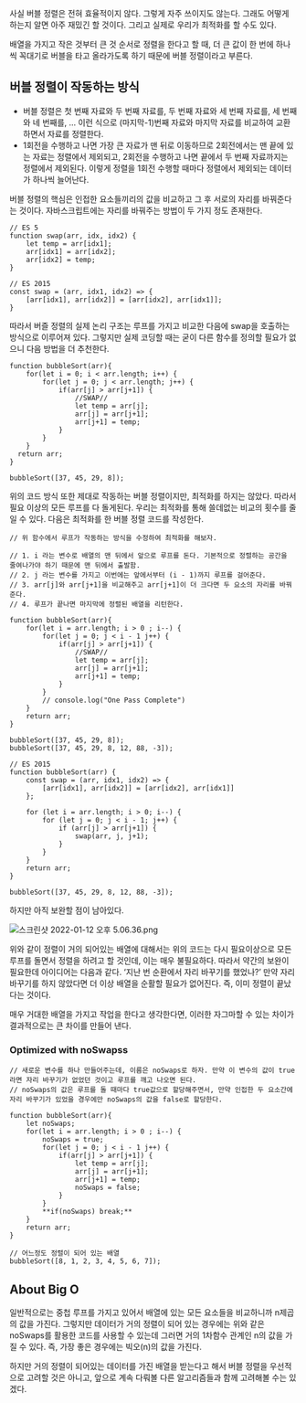 사실 버블 정렬은 전혀 효율적이지 않다. 그렇게 자주 쓰이지도 않는다. 그래도 어떻게 하는지 알면 아주 재밌긴 할 것이다. 그리고 실제로 우리가 최적화를 할 수도 있다. 

배열을 가지고 작은 것부터 큰 것 순서로 정렬을 한다고 할 때, 더 큰 값이 한 번에 하나씩 꼭대기로 버블을 타고 올라가도록 하기 때문에 버블 정렬이라고 부른다. 

## 버블 정렬이 작동하는 방식

- 버블 정렬은 첫 번째 자료와 두 번째 자료를, 두 번째 자료와 세 번째 자료를, 세 번째와 네 번째를, … 이런 식으로 (마지막-1)번째 자료와 마지막 자료를 비교하여 교환하면서 자료를 정렬한다.
- 1회전을 수행하고 나면 가장 큰 자료가 맨 뒤로 이동하므로 2회전에서는 맨 끝에 있는 자료는 정렬에서 제외되고, 2회전을 수행하고 나면 끝에서 두 번째 자료까지는 정렬에서 제외된다. 이렇게 정렬을 1회전 수행할 때마다 정렬에서 제외되는 데이터가 하나씩 늘어난다.

버블 정렬의 핵심은 인접한 요소들끼리의 값을 비교하고 그 후 서로의 자리를 바꿔준다는 것이다. 자바스크립트에는 자리를 바꿔주는 방법이 두 가지 정도 존재한다.

```tsx
// ES 5
function swap(arr, idx, idx2) {
	let temp = arr[idx1];
	arr[idx1] = arr[idx2];
	arr[idx2] = temp;
}

// ES 2015
const swap = (arr, idx1, idx2) => {
	[arr[idx1], arr[idx2]] = [arr[idx2], arr[idx1]];
}
```

따라서 버즐 정렬의 실제 논리 구조는 루프를 가지고 비교한 다음에 swap을 호출하는 방식으로 이루어져 있다. 그렇지만 실제 코딩할 때는 굳이 다른 함수를 정의할 필요가 없으니 다음 방법을 더 추천한다.

```tsx
function bubbleSort(arr){
	for(let i = 0; i < arr.length; i++) {
		for(let j = 0; j < arr.length; j++) {
			if(arr[j] > arr[j+1]) {
				//SWAP//
				let temp = arr[j];
				arr[j] = arr[j+1];
				arr[j+1] = temp;
			}	
		}
	} 
  return arr;
}

bubbleSort([37, 45, 29, 8]);
```

위의 코드 방식 또한 제대로 작동하는 버블 정렬이지만, 최적화를 하지는 않았다. 따라서 필요 이상의 모든 루프를 다 돌게된다. 우리는 최적화를 통해 쓸데없는 비교의 횟수를 줄일 수 있다. 다음은 최적화를 한 버블 정렬 코드를 작성한다. 

```tsx
// 위 함수에서 루프가 작동하는 방식을 수정하여 최적화를 해보자.

// 1. i 라는 변수로 배열의 맨 뒤에서 앞으로 루프를 돈다. 기본적으로 정렬하는 공간을 줄여나가야 하기 때문에 맨 뒤에서 출발함.
// 2. j 라는 변수를 가지고 이번에는 앞에서부터 (i - 1)까지 루프를 걸어준다. 
// 3. arr[j]와 arr[j+1]을 비교해주고 arr[j+1]이 더 크다면 두 요소의 자리를 바꿔준다.
// 4. 루프가 끝나면 마지막에 정렬된 배열을 리턴한다.

function bubbleSort(arr){
	for(let i = arr.length; i > 0 ; i--) {
		for(let j = 0; j < i - 1 j++) {
			if(arr[j] > arr[j+1]) {
				//SWAP//
				let temp = arr[j];
				arr[j] = arr[j+1];
				arr[j+1] = temp;
			}	
		}
		// console.log("One Pass Complete")
	}
	return arr;
}

bubbleSort([37, 45, 29, 8]);
bubbleSort([37, 45, 29, 8, 12, 88, -3]);
```

```tsx
// ES 2015 
function bubbleSort(arr) {
	const swap = (arr, idx1, idx2) => {
		[arr[idx1], arr[idx2]] = [arr[idx2], arr[idx1]]
	};

	for (let i = arr.length; i > 0; i--) {
		for (let j = 0; j < i - 1; j++) {
			if (arr[j] > arr[j+1]) {
				swap(arr, j, j+1);
			}
		}
	}
	return arr;
}

bubbleSort([37, 45, 29, 8, 12, 88, -3]);
```

하지만 아직 보완할 점이 남아있다. 

![스크린샷 2022-01-12 오후 5.06.36.png](https://s3-us-west-2.amazonaws.com/secure.notion-static.com/d5f2ff6a-1e10-4982-b224-5605be03650a/스크린샷_2022-01-12_오후_5.06.36.png)

위와 같이 정렬이 거의 되어있는 배열에 대해서는 위의 코드는 다시 필요이상으로 모든 루프를 돌면서 정렬을 하려고 할 것인데, 이는 매우 불필요하다. 따라서 약간의 보완이 필요한데 아이디어는 다음과 같다. ‘지난 번 순환에서 자리 바꾸기를 했었나?’ 만약 자리 바꾸기를 하지 않았다면 더 이상 배열을 순활할 필요가 없어진다. 즉, 이미 정렬이 끝났다는 것이다. 

매우 거대한 배열을 가지고 작업을 한다고 생각한다면, 이러한 자그마할 수 있는 차이가 결과적으로는 큰 차이를 만들어 낸다. 

### Optimized with noSwapss

```tsx
// 새로운 변수를 하나 만들어주는데, 이름은 noSwaps로 하자. 만약 이 변수의 값이 true라면 자리 바꾸기가 없었던 것이고 루프를 깨고 나오면 된다. 
// noSwaps의 값은 루프를 돌 때마다 true값으로 할당해주면서, 만약 인접한 두 요소간에 자리 바꾸기가 있었을 경우에만 noSwaps의 값을 false로 할당한다.

function bubbleSort(arr){
	let noSwaps;
	for(let i = arr.length; i > 0 ; i--) {
		noSwaps = true;
		for(let j = 0; j < i - 1 j++) {
			if(arr[j] > arr[j+1]) {
				let temp = arr[j];
				arr[j] = arr[j+1];
				arr[j+1] = temp;
				noSwaps = false;
			}	
		}
		**if(noSwaps) break;**
	}
	return arr;
}

// 어느정도 정렬이 되어 있는 배열
bubbleSort([8, 1, 2, 3, 4, 5, 6, 7]);
```

## About Big O

일반적으로는 중첩 루프를 가지고 있어서 배열에 있는 모든 요소들을 비교하니까 n제곱의 값을 가진다. 그렇지만 데이터가 거의 정렬이 되어 있는 경우에는 위와 같은 noSwaps를 활용한 코드를 사용할 수 있는데 그러면 거의 1차함수 관계인 n의 값을 가질 수 있다. 즉, 가장 좋은 경우에는 빅오(n)의 값을 가진다. 

하지만 거의 정렬이 되어있는 데이터를 가진 배열을 받는다고 해서 버블 정렬을 우선적으로 고려할 것은 아니고, 앞으로 계속 다뤄볼 다른 알고리즘들과 함께 고려해볼 수는 있겠다.
